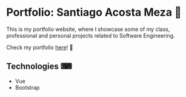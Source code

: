 # Portfolio: Santiago Acosta Meza 🦊
This is my portfolio website, where I showcase some of my class, professional and personal projects related to Software Engineering.

Check my portfolio <a href="https://saacostam.github.io/portfolio/#/" target="_blank">here<a/>! 🎯

## Technologies ⌨
* Vue
* Bootstrap
